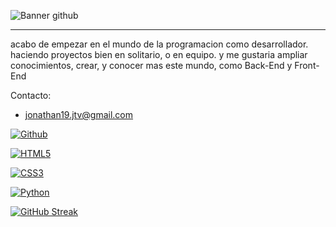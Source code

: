 ![Banner github](https://github.com/user-attachments/assets/b886d663-ee8e-4057-b88d-3cf699ea5735)


---
 acabo de empezar en el mundo de la programacion como desarrollador. haciendo proyectos bien en solitario, o en equipo. y me gustaria ampliar conocimientos, crear, y conocer mas este mundo, como Back-End y Front-End 

Contacto:
- jonathan19.jtv@gmail.com

 <a href='https://github.com/shivamkapasia0' target="_blank"><img alt='Github' src='https://img.shields.io/badge/github-100000?style=for-the-badge&logo=Github&logoColor=white&labelColor=black&color=black'/></a>

<a href='https://github.com/shivamkapasia0' target="_blank"><img alt='HTML5' src='https://img.shields.io/badge/HTML5-100000?style=for-the-badge&logo=HTML5&logoColor=white&labelColor=black&color=black'/></a>

<a href='https://github.com/shivamkapasia0' target="_blank"><img alt='CSS3' src='https://img.shields.io/badge/CSS3-100000?style=for-the-badge&logo=CSS3&logoColor=white&labelColor=black&color=black'/></a>

<a href='https://github.com/shivamkapasia0' target="_blank"><img alt='Python' src='https://img.shields.io/badge/Python-100000?style=for-the-badge&logo=Python&logoColor=white&labelColor=black&color=black'/></a>

[![GitHub Streak](https://github-readme-streak-stats.herokuapp.com?user=Leonkeneddy86&theme=solarized-dark&hide_border=true&locale=es&exclude_days=Sat&card_width=400)](https://git.io/streak-stats)
